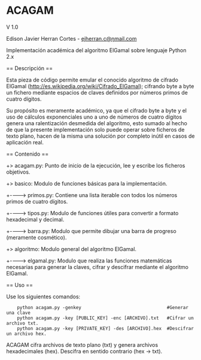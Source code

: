 # ACAGAM

V 1.0

Edison Javier Herran Cortes - ejherran.c@ŋmail.com

Implementación académica del algoritmo ElGamal sobre lenguaje Python 2.x


== Descripción ==

Esta pieza de código permite emular el conocido algoritmo de cifrado ElGamal (http://es.wikipedia.org/wiki/Cifrado_ElGamal); cifrando byte a byte un fichero mediante espacios de claves definidos por números primos de cuatro dígitos.

Su propósito es meramente académico, ya que el cifrado byte a byte y el uso de cálculos exponenciales uno a uno de números de cuatro dígitos genera una ralentización desmedida del algoritmo, esto sumado al hecho de que la presente implementación solo puede operar sobre ficheros de texto plano, hacen de la misma una solución por completo inútil en casos de aplicación real.


== Contenido ==

+> acagam.py: Punto de inicio de la ejecución, lee y escribe los ficheros objetivos.


+> basico: Modulo de funciones básicas para la implementación.

+----> primos.py: Contiene una lista iterable con todos los números primos de cuatro dígitos.

+----> tipos.py: Modulo de funciones útiles para convertir a formato hexadecimal y decimal.

+----> barra.py: Modulo que permite dibujar una barra de progreso (meramente cosmético).


+> algoritmo: Modulo general del algoritmo ElGamal.

+----> elgamal.py: Modulo que realiza las funciones matemáticas necesarias para generar la claves, cifrar y descifrar mediante el algoritmo ElGamal.

== Uso ==

Use los siguientes comandos:

        python acagam.py -genkey                                #Generar una clave
        python acagam.py -key [PUBLIC_KEY] -enc [ARCHIVO].txt   #Cifrar un archivo txt.
        python acagam.py -key [PRIVATE_KEY] -des [ARCHIVO].hex  #Descifrar un archivo hex.

ACAGAM cifra archivos de texto plano (txt) y genera archivos hexadecimales (hex). Descifra en sentido contrario (hex -> txt).
